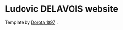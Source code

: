 <h1>Ludovic DELAVOIS website</h1>
Template by <a href="https://dorota1997.github.io/react-frontend-dev-portfolio">Dorota 1997</a> .
